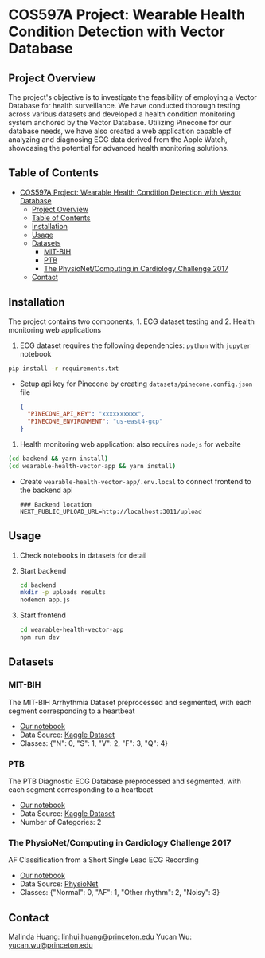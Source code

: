 # COS597A Project: Wearable Health Condition Detection with Vector Database

## Project Overview

The project's objective is to investigate the feasibility of employing a Vector Database for health surveillance. We have conducted thorough testing across various datasets and developed a health condition monitoring system anchored by the Vector Database. Utilizing Pinecone for our database needs, we have also created a web application capable of analyzing and diagnosing ECG data derived from the Apple Watch, showcasing the potential for advanced health monitoring solutions.

## Table of Contents

- [COS597A Project: Wearable Health Condition Detection with Vector Database](#cos597a-project-wearable-health-condition-detection-with-vector-database)
  - [Project Overview](#project-overview)
  - [Table of Contents](#table-of-contents)
  - [Installation](#installation)
  - [Usage](#usage)
  - [Datasets](#datasets)
    - [MIT-BIH](#mit-bih)
    - [PTB](#ptb)
    - [The PhysioNet/Computing in Cardiology Challenge 2017](#the-physionetcomputing-in-cardiology-challenge-2017)
  - [Contact](#contact)

## Installation

The project contains two components, 1. ECG dataset testing and 2. Health monitoring web applications

1. ECG dataset requires the following dependencies: `python` with `jupyter` notebook

```bash
pip install -r requirements.txt
```

- Setup api key for Pinecone by creating `datasets/pinecone.config.json` file

  ```json
  {
    "PINECONE_API_KEY": "xxxxxxxxxx",
    "PINECONE_ENVIRONMENT": "us-east4-gcp"
  }
  ```

1. Health monitoring web application: also requires `nodejs` for website

```bash
(cd backend && yarn install)
(cd wearable-health-vector-app && yarn install)
```

- Create `wearable-health-vector-app/.env.local` to connect frontend to the backend api

  ```log
  ### Backend location
  NEXT_PUBLIC_UPLOAD_URL=http://localhost:3011/upload
  ```

## Usage

1. Check notebooks in datasets for detail

2. Start backend

   ```bash
   cd backend
   mkdir -p uploads results
   nodemon app.js
   ```

3. Start frontend

    ```bash
    cd wearable-health-vector-app
    npm run dev
    ```

## Datasets

### MIT-BIH

The MIT-BIH Arrhythmia Dataset preprocessed and segmented, with each segment corresponding to a heartbeat

- [Our notebook](./datasets/MIT-BIH.ipynb)
- Data Source: [Kaggle Dataset](https://www.kaggle.com/datasets/shayanfazeli/heartbeat/data)
- Classes: {"N": 0, "S": 1, "V": 2, "F": 3, "Q": 4}

### PTB

The PTB Diagnostic ECG Database preprocessed and segmented, with each segment corresponding to a heartbeat

- [Our notebook](./datasets/PTB.ipynb)
- Data Source: [Kaggle Dataset](https://www.kaggle.com/datasets/shayanfazeli/heartbeat/data)
- Number of Categories: 2

### The PhysioNet/Computing in Cardiology Challenge 2017

AF Classification from a Short Single Lead ECG Recording

- [Our notebook](./datasets/af-challenge2017.ipynb)
- Data Source: [PhysioNet](https://physionet.org/content/challenge-2017/1.0.0/)
- Classes: {"Normal": 0, "AF": 1, "Other rhythm": 2, "Noisy": 3}

## Contact

Malinda Huang: <linhui.huang@princeton.edu>
Yucan Wu: <yucan.wu@princeton.edu>
